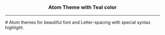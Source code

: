 <h3 align="center"> Atom Theme with Teal color</h3><hr/>
# Atom themes for beautiful font and Letter-spacing with special syntax highlight.
